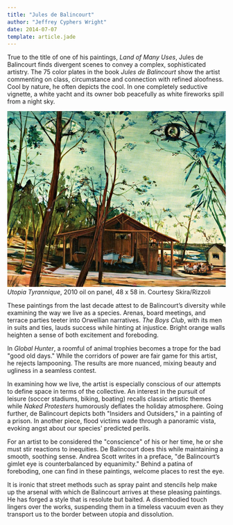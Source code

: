 ```yaml
---  
title: "Jules de Balincourt"
author: "Jeffrey Cyphers Wright"
date: 2014-07-07
template: article.jade
---
```


True to the title of one of his paintings, *Land of Many Uses*, Jules de Balincourt finds divergent scenes to convey a complex, sophisticated artistry. The 75 color plates in the book *Jules de Balincourt* show the artist commenting on class, circumstance and connection with refined aloofness. <span class="more"></span>Cool by nature, he often depicts the cool. In one completely seductive vignette, a white yacht and its owner bob peacefully as white fireworks spill from a night sky.

![painting of boathouse](balincourt.jpg) 
*Utopia Tyrannique*, 2010 oil on panel, 48 x 58 in. Courtesy Skira/Rizzoli

These paintings from the last decade attest to de Balincourt’s diversity while examining the way we live as a species. Arenas, board meetings, and terrace parties teeter into Orwellian narratives. *The Boys Club*, with its men in suits and ties, lauds success while hinting at injustice. Bright orange walls heighten a sense of both excitement and foreboding.

In *Global Hunter*, a roomful of animal trophies becomes a trope for the bad "good old days." While the corridors of power are fair game for this artist, he rejects lampooning. The results are more nuanced, mixing beauty and ugliness in a seamless contest. 

In examining how we live, the artist is especially conscious of our attempts to define space in terms of the collective. An interest in the pursuit of leisure (soccer stadiums, biking, boating) recalls classic artistic themes while *Naked Protesters* humorously deflates the holiday atmosphere. Going further, de Balincourt depicts both "Insiders and Outsiders," in a painting of a prison. In another piece, flood victims wade through a panoramic vista, evoking angst about our species' predicted perils.

For an artist to be considered the "conscience" of his or her time, he or she must stir reactions to inequities. De Balincourt does this while maintaining a smooth, soothing sense. Andrea Scott writes in a preface, "de Balincourt’s gimlet eye is counterbalanced by equanimity." Behind a patina of foreboding, one can find in these paintings, welcome places to rest the eye. 

It is ironic that street methods such as spray paint and stencils help make up the arsenal with which de Balincourt arrives at these pleasing paintings. He has forged a style that is resolute but baited. A disembodied touch lingers over the works, suspending them in a timeless vacuum even as they transport us to the border between utopia and dissolution.